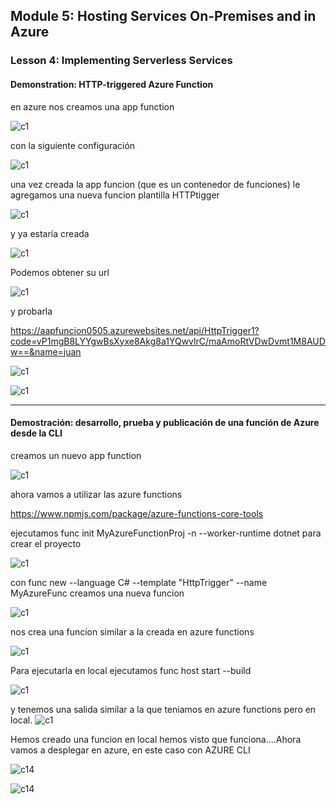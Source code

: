 ## Module 5: Hosting Services On-Premises and in Azure

### Lesson 4: Implementing Serverless Services

#### Demonstration: HTTP-triggered Azure Function



en azure nos creamos una app function

![c1](imagenes/c1.PNG)

con la siguiente configuración

![c1](imagenes/c2.PNG)


una vez creada la app funcion (que es un contenedor de funciones) le agregamos una nueva funcion plantilla HTTPtigger

![c1](imagenes/c3.PNG)


y ya estaría creada

![c1](imagenes/c4.PNG)


Podemos obtener su url

![c1](imagenes/c5.PNG)

y probarla

https://aapfuncion0505.azurewebsites.net/api/HttpTrigger1?code=vP1mgB8LYYgwBsXyxe8Akg8a1YQwvlrC/maAmoRtVDwDvmt1M8AUDw==&name=juan

![c1](imagenes/c6.PNG)


![c1](imagenes/c7.PNG)


----

####  Demostración: desarrollo, prueba y publicación de una función de Azure desde la CLI


creamos un nuevo app function

![c1](imagenes/c8.PNG)


ahora vamos a utilizar las azure functions

https://www.npmjs.com/package/azure-functions-core-tools


ejecutamos func init MyAzureFunctionProj -n --worker-runtime dotnet para crear el proyecto

![c1](imagenes/c9.PNG)


con func new --language C# --template "HttpTrigger" --name MyAzureFunc creamos una nueva funcion


![c1](imagenes/c10.PNG)


nos crea una funcion similar a la creada en azure functions

![c1](imagenes/c11.PNG)


Para ejecutarla en local ejecutamos func host start --build


![c1](imagenes/c12.PNG)


y tenemos una salida similar a la que teniamos en azure functions pero en local.
![c1](imagenes/c13.PNG)


Hemos creado una funcion en local hemos visto que funciona....Ahora vamos a desplegar en azure, en este caso con AZURE CLI


![c14](imagenes/c14.PNG)


![c14](imagenes/c15.PNG)
